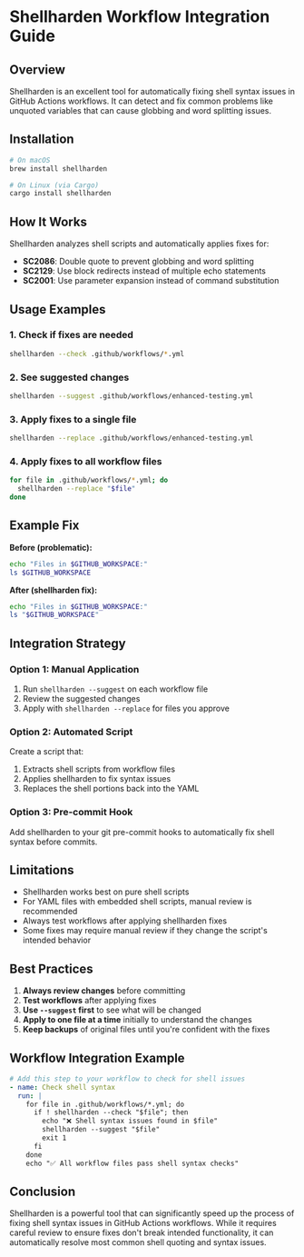 # Shellharden Workflow Integration Guide

## Overview

Shellharden is an excellent tool for automatically fixing shell syntax issues in GitHub Actions workflows. It can detect
and fix common problems like unquoted variables that can cause globbing and word splitting issues.

## Installation

```bash
# On macOS
brew install shellharden

# On Linux (via Cargo)
cargo install shellharden
```

## How It Works

Shellharden analyzes shell scripts and automatically applies fixes for:

- **SC2086**: Double quote to prevent globbing and word splitting
- **SC2129**: Use block redirects instead of multiple echo statements
- **SC2001**: Use parameter expansion instead of command substitution

## Usage Examples

### 1. Check if fixes are needed

```bash
shellharden --check .github/workflows/*.yml
```

### 2. See suggested changes

```bash
shellharden --suggest .github/workflows/enhanced-testing.yml
```

### 3. Apply fixes to a single file

```bash
shellharden --replace .github/workflows/enhanced-testing.yml
```

### 4. Apply fixes to all workflow files

```bash
for file in .github/workflows/*.yml; do
  shellharden --replace "$file"
done
```

## Example Fix

**Before (problematic):**

```bash
echo "Files in $GITHUB_WORKSPACE:"
ls $GITHUB_WORKSPACE
```

**After (shellharden fix):**

```bash
echo "Files in $GITHUB_WORKSPACE:"
ls "$GITHUB_WORKSPACE"
```

## Integration Strategy

### Option 1: Manual Application

1. Run `shellharden --suggest` on each workflow file
2. Review the suggested changes
3. Apply with `shellharden --replace` for files you approve

### Option 2: Automated Script

Create a script that:

1. Extracts shell scripts from workflow files
2. Applies shellharden to fix syntax issues
3. Replaces the shell portions back into the YAML

### Option 3: Pre-commit Hook

Add shellharden to your git pre-commit hooks to automatically fix shell syntax before commits.

## Limitations

- Shellharden works best on pure shell scripts
- For YAML files with embedded shell scripts, manual review is recommended
- Always test workflows after applying shellharden fixes
- Some fixes may require manual review if they change the script's intended behavior

## Best Practices

1. **Always review changes** before committing
2. **Test workflows** after applying fixes
3. **Use `--suggest` first** to see what will be changed
4. **Apply to one file at a time** initially to understand the changes
5. **Keep backups** of original files until you're confident with the fixes

## Workflow Integration Example

```yaml
# Add this step to your workflow to check for shell issues
- name: Check shell syntax
  run: |
    for file in .github/workflows/*.yml; do
      if ! shellharden --check "$file"; then
        echo "❌ Shell syntax issues found in $file"
        shellharden --suggest "$file"
        exit 1
      fi
    done
    echo "✅ All workflow files pass shell syntax checks"
```

## Conclusion

Shellharden is a powerful tool that can significantly speed up the process of fixing shell syntax issues in GitHub Actions
workflows. While it requires careful review to ensure fixes don't break intended functionality, it can automatically
resolve most common shell quoting and syntax issues.
